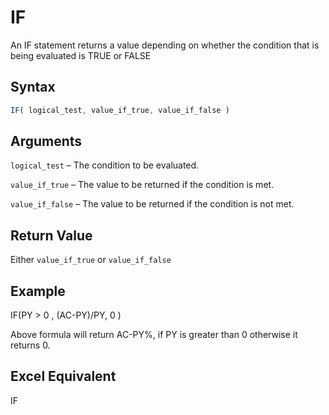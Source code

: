 # IF

An IF statement returns a value depending on whether the condition that is being evaluated is TRUE or FALSE

## Syntax

```javascript
IF( logical_test, value_if_true, value_if_false )
```

## Arguments

`logical_test` – The condition to be evaluated.

`value_if_true` – The value to be returned if the condition is met.

`value_if_false` – The value to be returned if the condition is not met.

## Return Value

Either `value_if_true` or `value_if_false`

## Example

IF(PY > 0 , (AC-PY)/PY, 0 )

Above formula will return AC-PY%, if PY is greater than 0 otherwise it returns 0.

## Excel Equivalent

IF
